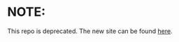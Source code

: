 # NOTE:

This repo is deprecated. The new site can be found [here](https://github.com/knguy22/personal-website).
